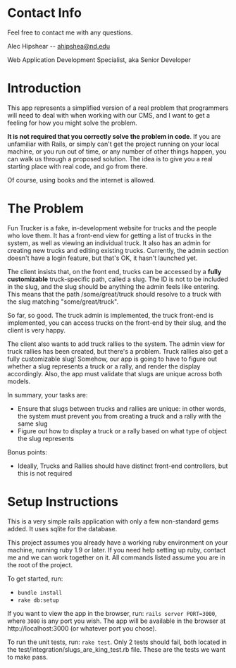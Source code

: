 Contact Info
============

Feel free to contact me with any questions.

Alec Hipshear -- ahipshea@nd.edu

Web Application Development Specialist, aka Senior Developer

Introduction
============

This app represents a simplified version of a real problem that programmers will need to deal with when working with our CMS, and I want to get a feeling for how you might solve the problem.

**It is not required that you correctly solve the problem in code**. If you are unfamiliar with Rails, or simply can't get the project running on your local machine, or you run out of time, or any number of other things happen, you can walk us through a proposed solution. The idea is to give you a real starting place with real code, and go from there.

Of course, using books and the internet is allowed.

The Problem
===========

Fun Trucker is a fake, in-development website for trucks and the people who love them. It has a front-end view for getting a list of trucks in the system, as well as viewing an individual truck. It also has an admin for creating new trucks and editing existing trucks. Currently, the admin section doesn't have a login feature, but that's OK, it hasn't launched yet.

The client insists that, on the front end, trucks can be accessed by a **fully customizable** truck-specific path, called a slug. The ID is not to be included in the slug, and the slug should be anything the admin feels like entering. This means that the path /some/great/truck should resolve to a truck with the slug matching "some/great/truck".

So far, so good. The truck admin is implemented, the truck front-end is implemented, you can access trucks on the front-end by their slug, and the client is very happy.

The client also wants to add truck rallies to the system. The admin view for truck rallies has been created, but there's a problem. Truck rallies also get a fully customizable slug! Somehow, our app is going to have to figure out whether a slug represents a truck or a rally, and render the display accordingly. Also, the app must validate that slugs are unique across both models.

In summary, your tasks are:

  * Ensure that slugs between trucks and rallies are unique: in other words, the system must prevent you from creating a truck and a rally with the same slug
  * Figure out how to display a truck or a rally based on what type of object the slug represents

Bonus points:

  * Ideally, Trucks and Rallies should have distinct front-end controllers, but this is not required

Setup Instructions
==================

This is a very simple rails application with only a few non-standard gems added. It uses sqlite for the database.

This project assumes you already have a working ruby environment on your machine, running ruby 1.9 or later. If you need help setting up ruby, contact me and we can work together on it.
All commands listed assume you are in the root of the project.

To get started, run:

  * `bundle install`
  * `rake db:setup`

If you want to view the app in the browser, run: `rails server PORT=3000`, where `3000` is any port you wish. The app will be available in the browser at http://localhost:3000 (or whatever port you chose).

To run the unit tests, run: `rake test`. Only 2 tests should fail, both located in the test/integration/slugs\_are\_king\_test.rb file. These are the tests we want to make pass.
